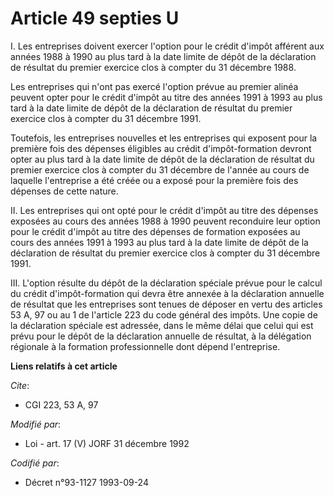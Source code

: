 # Article 49 septies U

I. Les entreprises doivent exercer l'option pour le crédit d'impôt afférent aux années 1988 à 1990 au plus tard à la date
limite de dépôt de la déclaration de résultat du premier exercice clos à compter du 31 décembre 1988.

Les entreprises qui n'ont pas exercé l'option prévue au premier alinéa peuvent opter pour le crédit d'impôt au titre des
années 1991 à 1993 au plus tard à la date limite de dépôt de la déclaration de résultat du premier exercice clos à compter du
31 décembre 1991.

Toutefois, les entreprises nouvelles et les entreprises qui exposent pour la première fois des dépenses éligibles au crédit
d'impôt-formation devront opter au plus tard à la date limite de dépôt de la déclaration de résultat du premier exercice clos
à compter du 31 décembre de l'année au cours de laquelle l'entreprise a été créée ou a exposé pour la première fois des
dépenses de cette nature.

II. Les entreprises qui ont opté pour le crédit d'impôt au titre des dépenses exposées au cours des années 1988 à 1990
peuvent reconduire leur option pour le crédit d'impôt au titre des dépenses de formation exposées au cours des années 1991 à
1993 au plus tard à la date limite de dépôt de la déclaration de résultat du premier exercice clos à compter du 31 décembre
1991.

III. L'option résulte du dépôt de la déclaration spéciale prévue pour le calcul du crédit d'impôt-formation qui devra être
annexée à la déclaration annuelle de résultat que les entreprises sont tenues de déposer en vertu des articles 53 A, 97 ou au
1 de l'article 223 du code général des impôts. Une copie de la déclaration spéciale est adressée, dans le même délai que
celui qui est prévu pour le dépôt de la déclaration annuelle de résultat, à la délégation régionale à la formation
professionnelle dont dépend l'entreprise.

**Liens relatifs à cet article**

_Cite_:

  - CGI 223, 53 A, 97

_Modifié par_:

  - Loi - art. 17 (V) JORF 31 décembre 1992

_Codifié par_:

  - Décret n°93-1127 1993-09-24
